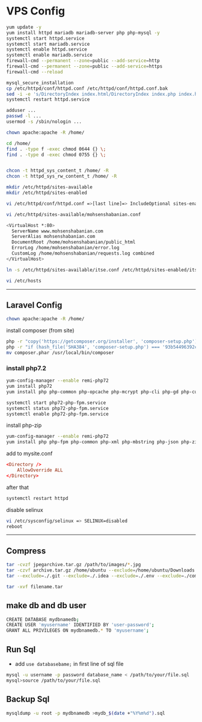 # VPS Config

```sh
yum update -y
yum install httpd mariadb mariadb-server php php-mysql -y
systemctl start httpd.service
systemctl start mariadb.service
systemctl enable httpd.service
systemctl enable mariadb.service
firewall-cmd --permanent --zone=public --add-service=http
firewall-cmd --permanent --zone=public --add-service=https
firewall-cmd --reload
```

```sh
mysql_secure_installation
cp /etc/httpd/conf/httpd.conf /etc/httpd/conf/httpd.conf.bak
sed -i -e 's/DirectoryIndex index.html/DirectoryIndex index.php index.html/g' /etc/httpd/conf/httpd.conf
systemctl restart httpd.service
```

```sh
adduser ...
passwd -l ...
usermod -s /sbin/nologin ...

chown apache:apache -R /home/

cd /home/
find . -type f -exec chmod 0644 {} \;
find . -type d -exec chmod 0755 {} \;


chcon -t httpd_sys_content_t /home/ -R
chcon -t httpd_sys_rw_content_t /home/ -R
```

```sh
mkdir /etc/httpd/sites-available
mkdir /etc/httpd/sites-enabled

vi /etc/httpd/conf/httpd.conf =>[last line]=> IncludeOptional sites-enabled/*.conf

vi /etc/httpd/sites-available/mohsenshabanian.conf 

<VirtualHost *:80>
  ServerName www.mohsenshabanian.com
  ServerAlias mohsenshabanian.com
  DocumentRoot /home/mohsenshabanian/public_html 
  ErrorLog /home/mohsenshabanian/error.log 
  CustomLog /home/mohsenshabanian/requests.log combined 
</VirtualHost>

ln -s /etc/httpd/sites-available/itse.conf /etc/httpd/sites-enabled/itse.conf
```

```sh
vi /etc/hosts
```

---------------------------------------------

## Laravel Config

```sh
chown apache:apache -R /home/
```

install composer (from site)

```sh
php -r "copy('https://getcomposer.org/installer', 'composer-setup.php');"
php -r "if (hash_file('SHA384', 'composer-setup.php') === '93b54496392c062774670ac18b134c3b3a95e5a5e5c8f1a9f115f203b75bf9a129d5daa8ba6a13e2cc8a1da0806388a8') { echo 'Installer verified'; } else { echo 'Installer corrupt'; unlink('composer-setup.php'); } echo PHP_EOL;"
mv composer.phar /usr/local/bin/composer
```

### install php7.2

```sh
yum-config-manager --enable remi-php72
yum install php72
yum install php php-common php-opcache php-mcrypt php-cli php-gd php-curl php-mysql -y

systemctl start php72-php-fpm.service
systemctl status php72-php-fpm.service
systemctl enable php72-php-fpm.service
```

install php-zip

```sh
yum-config-manager --enable remi-php72
yum install php php-fpm php-common php-xml php-mbstring php-json php-zip
```

add to mysite.conf

```conf
<Directory />
    AllowOverride ALL
</Directory>
```

after that

```sh
systemctl restart httpd
```

disable selinux

```sh
vi /etc/sysconfig/selinux => SELINUX=disabled
reboot
```

---------------------------------------------

## Compress

```sh
tar -cvzf jpegarchive.tar.gz /path/to/images/*.jpg
tar -czvf archive.tar.gz /home/ubuntu --exclude=/home/ubuntu/Downloads --exclude=/home/ubuntu/.cache
tar --exclude=./.git --exclude=./.idea --exclude=./.env --exclude=./composer.*  --exclude=./.editorconfig --exclude=./git* -czvf archive.tar.gz .
```

```sh
tar -xvf filename.tar
```

## make db and db user

```sh
CREATE DATABASE mydbnamedb;
CREATE USER 'myusername' IDENTIFIED BY 'user-password';
GRANT ALL PRIVILEGES ON mydbnamedb.* TO 'myusername';
```

## Run Sql

* add `use databasebame;` in first line of sql file

```sh
mysql -u username -p password database_name < /path/to/your/file.sql
mysql>source /path/to/your/file.sql
```

## Backup Sql

```sh
mysqldump -u root -p mydbnamedb >mydb_$(date +"%Y%m%d").sql
```